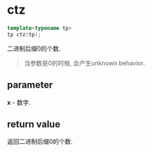 # ctz

```c++
template<typename tp>
tp ctz(tp);
```

二进制后缀0的个数.

> 当参数是0的时候, 会产生unknown behavior.

## parameter

**x** - 数字.

## return value

返回二进制后缀0的个数.